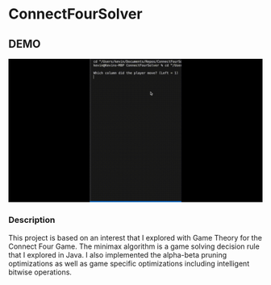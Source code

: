 # ConnectFourSolver

## DEMO
![til](./ConnectFourDemo.gif)

### Description
This project is based on an interest that I explored with Game Theory for the Connect Four Game. The minimax algorithm is a game solving decision rule that I explored in Java. I also implemented the alpha-beta pruning optimizations as well as game specific optimizations including intelligent bitwise operations.
